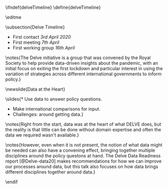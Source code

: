 \ifndef{delveTimeline}
\define{delveTimeline}

\editme

\subsection{Delve Timeline}

* First contact *3rd April 2020*
* First meeting *7th April*
* First working group *16th April*

\notes{The Delve initiative is a group that was convened by the Royal Society to help provide data-driven insights about the pandemic, with an initial focus on exiting the first lockdown and particular interest in using the variation of strategies across different international governments to inform policy.}

\newslide{Data at the Heart}

\slides{* Use data to answer policy questions.
* Make international comparisons for input.
* Challenges: around getting data.}

\notes{Right from the start, data was at the heart of what DELVE does, but the reality is that little can be done without domain expertise and often the data we required wasn't available.}

\notes{However, even when it is not present, the notion of what data might be needed can also have a convening effect, bringing together multiple disciplines around the policy questons at hand. The Delve Data Readiness report [@Delve-data20]  makes recommendations for how we can improve our processes around data, but this talk also focuses on how data brings different disciplines together around data.}

\endif
